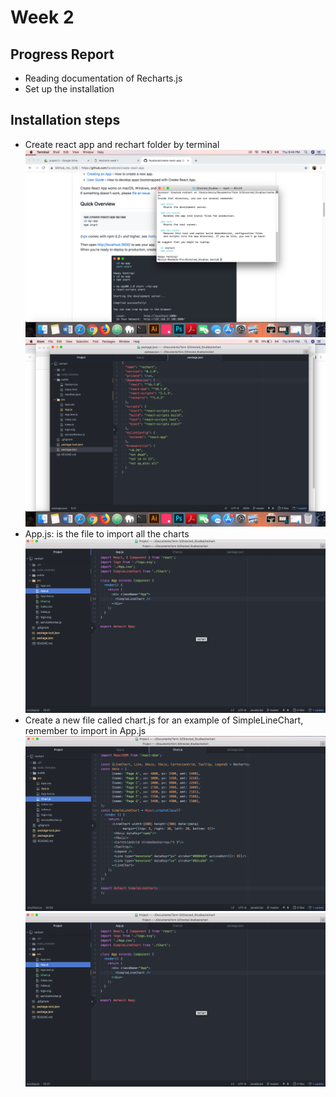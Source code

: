 # Week 2
## Progress Report
- Reading documentation of Recharts.js
- Set up the installation
## Installation steps
- Create react app and rechart folder by terminal
![Install react app](../images/install_react.png)
![Reachart folder](../images/package.png)
- App.js: is the file to import all the charts
![App.js](../images/appjs.png)
- Create a new file called chart.js for an example of SimpleLineChart, remember to import in App.js
![Chart.js](../images/chartjs.png)
![App.js](../images/appjs_linechart.png)





